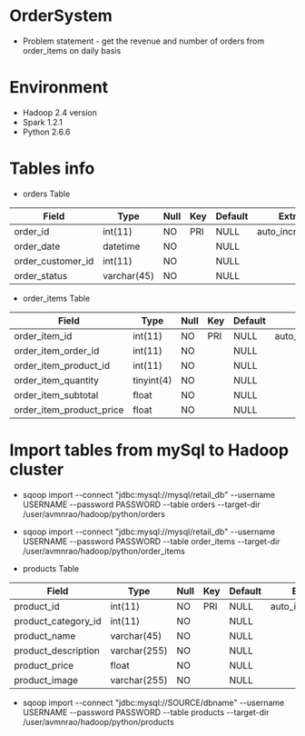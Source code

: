 # OrderSystem
* Problem statement - get the revenue and number of orders from order_items on daily basis
# Environment
* Hadoop 2.4 version
* Spark 1.2.1
* Python 2.6.6
# Tables info
* orders Table

| Field | Type | Null | Key | Default | Extra |
| ------| -----| -----| ----| --------| ------|
| order_id  | int(11) | NO | PRI | NULL | auto_increment |
|order_date | datetime | NO |   | NULL |   |
| order_customer_id | int(11) | NO |   | NULL |   |
| order_status | varchar(45) | NO |   | NULL |   |


* order_items Table

| Field | Type | Null | Key | Default | Extra |
| ------| -----| -----| ----| --------| ------|
| order_item_id | int(11) | NO | PRI | NULL | auto_increment |
| order_item_order_id | int(11) | NO |   | NULL |   |
| order_item_product_id | int(11) | NO |   | NULL |   |
| order_item_quantity | tinyint(4) | NO |   | NULL |   |
| order_item_subtotal | float | NO |   | NULL |   |
|order_item_product_price | float | NO |   | NULL |   |

# Import tables from mySql to Hadoop cluster
* sqoop import --connect "jdbc:mysql://mysql/retail_db" --username USERNAME --password PASSWORD --table orders --target-dir /user/avmnrao/hadoop/python/orders
* sqoop import --connect "jdbc:mysql://mysql/retail_db" --username USERNAME --password PASSWORD --table order_items --target-dir /user/avmnrao/hadoop/python/order_items


* products Table

| Field | Type | Null | Key | Default | Extra |
| ------| -----| -----| ----| --------| ------|
| product_id | int(11) | NO | PRI | NULL | auto_increment |
| product_category_id | int(11)      | NO |   | NULL |   |
| product_name        | varchar(45)  | NO |   | NULL |   |
| product_description | varchar(255) | NO |   | NULL |   |
| product_price       | float        | NO |   | NULL |   |
| product_image       | varchar(255) | NO |   | NULL |   |

* sqoop import --connect "jdbc:mysql://SOURCE/dbname" --username USERNAME --password PASSWORD --table products --target-dir /user/avmnrao/hadoop/python/products
